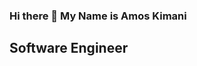 ### Hi there 👋 My Name is Amos Kimani

<h2>Software Engineer</h2>
<!--
**Ngash01/Ngash01** is a ✨ _special_ ✨ repository because its `README.md` (this file) appears on your GitHub profile.

I am fascinated by the endless possibilities of the tech world 

- 🖥️ see my portfolio 
- 🔭 I’m currently working on react native
- 👯 I’m looking to collaborate on web dev projects
- 📫 How to reach me: kimaniamos82@gmail.com
- ⚡ Fun fact: I am Funny
-->
